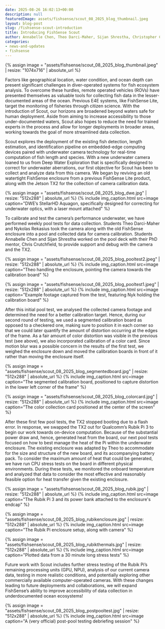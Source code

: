 ```yaml
---
date: 2025-08-26 16:02:13+00:00
description: null
featuredImage: assets/fishsense/scout_08_2025_blog_thumbnail.jpeg
layout: blog-post
slug: /fishsense-scout-introduction
title: Introducing FishSense Scout
author: Annabelle Chen, Theo Darci-Maher, Sijan Shrestha, Christopher Crutchfield
categories:
- news-and-updates
- fishsense
---
```


{% assign image = "assets/fishsense/scout_08_2025_blog_thumbnail.jpeg" | resize: "1074x716" | absolute_url %}

Factors like geographical location, water condition, and ocean depth can present significant challenges in diver-operated systems for fish ecosystem analysis. To overcome these hurdles, remote operated vehicles (ROVs) have presented themselves as valuable tools for collecting fish data in the lesser-documented areas of the ocean. Previous E4E systems, like FishSense Lite, target the monitoring of fisheries through citizen science. With the introduction of Scout, our horizons are broadened beyond waters safe for human deployment. Aside from aiming to increase accessibility to those under-documented waters, Scout also hopes to reduce the need for trained experts in the process and allow for longer deployments in broader areas, working towards the goal of more streamlined data collection.

 Scout explores the deployment of the existing fish detection, length estimation, and identification pipeline on embedded-edge computing devices paired with underwater camera technology for real-time computation of fish length and species. With a new underwater camera loaned to us from Deep Water Exploration that is specifically designed to correct for underwater aberrations, our first objective for Scout has been to collect and analyze data from this camera. We began by reviving an old watertight FishSense enclosure from a previous FishSense Lite product, along with the Jetson TX2 for the collection of camera calibration data.

{% assign image = "assets/fishsense/scout_08_2025_blog_dwe.jpg" | resize: "512x288" | absolute_url %}
{% include img_caption.html
    src=image
    caption="DWE’s StellarHD Aquagon, specifically designed for correcting for underwater optics, with a laser mount attached"
    %}

To calibrate and test the camera’s performance underwater, we have performed weekly pool tests for data collection. Students Theo Darci-Maher and Nykolas Rekasius took the camera along with the old FishSense enclosure into a pool and collected data for camera calibration. Students Annabelle Chen and Sijan Shrestha worked on the pool deck with their PhD mentor, Chris Crutchfield, to provide support and debug with the camera and the TX2.

{% assign image = "assets/fishsense/scout_08_2025_blog_pooltest2.jpeg" | resize: "512x288" | absolute_url %}
{% include img_caption.html
    src=image
    caption="Theo handling the enclosure, pointing the camera towards the calibration board"
    %}

{% assign image = "assets/fishsense/scout_08_2025_blog_pooltest1.jpeg" | resize: "512x288" | absolute_url %}
{% include img_caption.html
    src=image
    caption="Example footage captured from the test, featuring Nyk holding the calibration board"
    %}

After this initial pool test, we analysed the collected camera footage and determined the need for a better calibration target. Hence, during our second round of testing, we used a segmented calibration board as opposed to a checkered one, making sure to position it in each corner so that we could later quantify the amount of distortion occurring at the edges of the frame. As a fair amount of color distortion was visible in the previous test (see above), we also incorporated calibration of a color card. Since motion blur was a possible concern in the results of the first test, we weighed the enclosure down and moved the calibration boards in front of it rather than moving the enclosure itself. 

{% assign image = "assets/fishsense/scout_08_2025_blog_segmentedboard.jpg" | resize: "512x288" | absolute_url %}
{% include img_caption.html
    src=image
    caption="The segmented calibration board, positioned to capture distortion in the lower left corner of the frame"
    %}

{% assign image = "assets/fishsense/scout_08_2025_blog_colorcard.jpg" | resize: "512x288" | absolute_url %}
{% include img_caption.html
    src=image
    caption="The color collection card positioned at the center of the screen"
    %}

After these first few pool tests, the TX2 stopped booting due to a flash error. In response, we swapped the TX2 out for Qualcomm’s Rubik Pi 3 to begin our work towards on-device computation. Because of the substantial power draw and, hence, generated heat from the board, our next pool tests focused on how to best manage the heat of the Pi within the underwater enclosure. The existing enclosure was adapted by Theo to accommodate for the size and structure of the new board, and its accompanying battery pack. To consider the maximum amount of heat that could be generated, we have run CPU stress tests on the board in different physical environments. During these tests, we monitored the onboard temperature and analyzed that data to consider the most effective and reasonably feasible option for heat transfer given the existing enclosure.

{% assign image = "assets/fishsense/scout_08_2025_blog_rubik.jpg" | resize: "512x288" | absolute_url %}
{% include img_caption.html
    src=image
    caption="The Rubik Pi 3 and its power bank attached to the enclosure's endcap"
    %}

{% assign image = "assets/fishsense/scout_08_2025_blog_rubikenclosure.jpg" | resize: "512x288" | absolute_url %}
{% include img_caption.html
    src=image
    caption="The Rubik Pi enclosure setup, along with camera"
    %}

{% assign image = "assets/fishsense/scout_08_2025_blog_rubikthermals.jpg" | resize: "512x288" | absolute_url %}
{% include img_caption.html
    src=image
    caption="Plotted data from a 30 minute long stress tests"
    %}

Future work with Scout includes further stress testing of the Rubik Pi’s remaining processing units (GPU, NPU), analysis of our current camera data, testing in more realistic conditions, and potentially exploring other commercially available computer-operated cameras. 
With these changes leading to future deployments and collaborations, we will expand FishSense’s ability to improve accessibility of data collection in underdocumented ocean ecosystems!

{% assign image = "assets/fishsense/scout_08_2025_blog_postpooltest.jpg" | resize: "512x288" | absolute_url %}
{% include img_caption.html
    src=image
    caption="A (very official) post-pool testing debriefing session"
    %}

